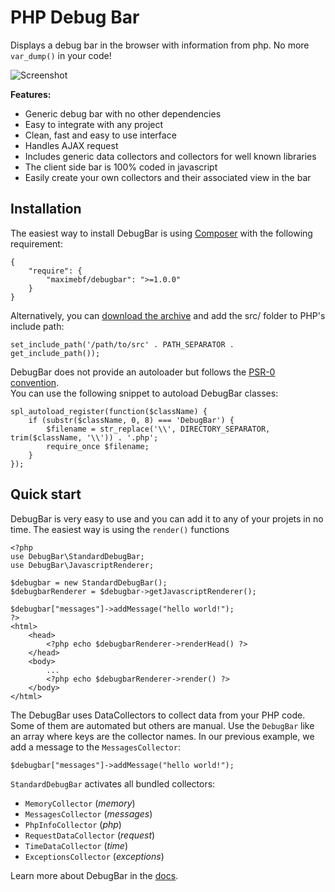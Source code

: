 # PHP Debug Bar

Displays a debug bar in the browser with information from php.
No more `var_dump()` in your code!

![Screenshot](https://raw.github.com/maximebf/php-debugbar/master/docs/screenshot.png)

**Features:**

 - Generic debug bar with no other dependencies
 - Easy to integrate with any project
 - Clean, fast and easy to use interface
 - Handles AJAX request
 - Includes generic data collectors and collectors for well known libraries
 - The client side bar is 100% coded in javascript
 - Easily create your own collectors and their associated view in the bar


## Installation

The easiest way to install DebugBar is using [Composer](https://github.com/composer/composer)
with the following requirement:

    {
        "require": {
            "maximebf/debugbar": ">=1.0.0"
        }
    }

Alternatively, you can [download the archive](https://github.com/maximebf/php-debugbar/zipball/master) 
and add the src/ folder to PHP's include path:

    set_include_path('/path/to/src' . PATH_SEPARATOR . get_include_path());

DebugBar does not provide an autoloader but follows the [PSR-0 convention](https://github.com/php-fig/fig-standards/blob/master/accepted/PSR-0.md).  
You can use the following snippet to autoload DebugBar classes:

    spl_autoload_register(function($className) {
        if (substr($className, 0, 8) === 'DebugBar') {
            $filename = str_replace('\\', DIRECTORY_SEPARATOR, trim($className, '\\')) . '.php';
            require_once $filename;
        }
    });

## Quick start

DebugBar is very easy to use and you can add it to any of your projets in no time.
The easiest way is using the `render()` functions

    <?php
    use DebugBar\StandardDebugBar;
    use DebugBar\JavascriptRenderer;

    $debugbar = new StandardDebugBar();
    $debugbarRenderer = $debugbar->getJavascriptRenderer();

    $debugbar["messages"]->addMessage("hello world!");
    ?>
    <html>
        <head>
            <?php echo $debugbarRenderer->renderHead() ?>
        </head>
        <body>
            ...
            <?php echo $debugbarRenderer->render() ?>
        </body>
    </html>

The DebugBar uses DataCollectors to collect data from your PHP code. Some of them are
automated but others are manual. Use the `DebugBar` like an array where keys are the
collector names. In our previous example, we add a message to the `MessagesCollector`:

    $debugbar["messages"]->addMessage("hello world!");

`StandardDebugBar` activates all bundled collectors:

 - `MemoryCollector` (*memory*)
 - `MessagesCollector` (*messages*)
 - `PhpInfoCollector` (*php*)
 - `RequestDataCollector` (*request*)
 - `TimeDataCollector` (*time*)
 - `ExceptionsCollector` (*exceptions*)

Learn more about DebugBar in the [docs](http://maximebf.github.io/php-debugbar).
